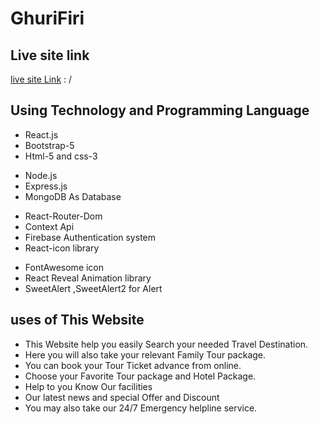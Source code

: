
# GhuriFiri

## Live site link

[live site Link](https:/) : /

## Using Technology and Programming Language

- React.js
- Bootstrap-5
- Html-5 and css-3

* Node.js
* Express.js
* MongoDB As Database

- React-Router-Dom
- Context Api
- Firebase Authentication system
- React-icon library

* FontAwesome icon
* React Reveal Animation library
* SweetAlert ,SweetAlert2 for Alert

## uses of This Website

- This Website help you easily Search your needed Travel Destination.
- Here you will also take your relevant Family Tour package.
- You can book your Tour Ticket advance from online.
- Choose your Favorite Tour package and Hotel Package.
- Help to you Know Our facilities
- Our latest news and special Offer and Discount
- You may also take our 24/7 Emergency helpline service.
